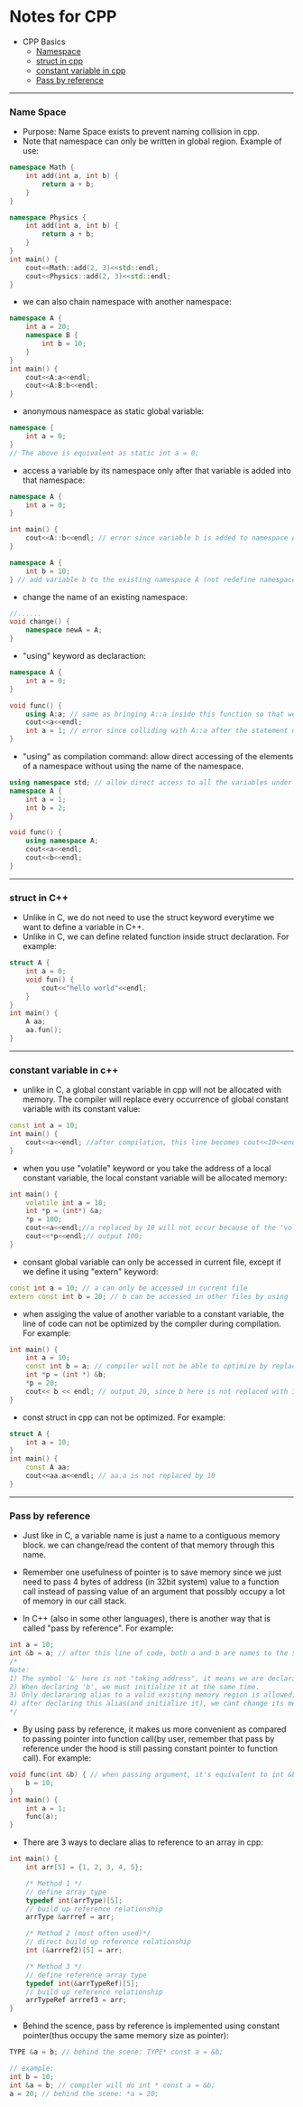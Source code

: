 # Notes for CPP

* CPP Basics
    * [Namespace ](#name-space)
    * [struct in cpp ](#struct-in-c)
    * [constant variable in cpp ](#constant-variable-in-c)
    * [Pass by reference ](#pass-by-reference)
--------------------------------------------------------

### Name Space

- Purpose: Name Space exists to prevent naming collision in cpp. 
- Note that namespace can only be written in global region. Example of use: 
```cpp
namespace Math {
    int add(int a, int b) {
        return a + b;
    }
}

namespace Physics {
    int add(int a, int b) {
        return a + b;
    }
}
int main() {
    cout<<Math::add(2, 3)<<std::endl;
    cout<<Physics::add(2, 3)<<std::endl;
}
```

- we can also chain namespace with another namespace:
```cpp
namespace A {
    int a = 20;
    namespace B {
        int b = 10;
    }
}
int main() {
    cout<<A:a<<endl;
    cout<<A:B:b<<endl;
}
```

- anonymous namespace as static global variable:
```cpp
namespace {
    int a = 0;
}
// The above is equivalent as static int a = 0;
```

- access a variable by its namespace only after that variable is added into that namespace:
```cpp
namespace A {
    int a = 0;
}

int main() {
    cout<<A::b<<endl; // error since variable b is added to namespace A after this line.
}

namespace A {
    int b = 10;
} // add variable b to the existing namespace A (not redefine namespace A)
```

- change the name of an existing namespace:
```cpp
//......
void change() {
    namespace newA = A;
}
```

- "using" keyword as declaraction:
```cpp
namespace A {
    int a = 0;
}

void func() {
    using A:a; // same as bringing A::a inside this function so that we can access it by just 'a' instead of 'A::a'
    cout<<a<<endl;
    int a = 1; // error since colliding with A::a after the statement using A::a;
}

```

- "using" as compilation command: allow direct accessing of the elements of a namespace without using the name of the namespace.
```cpp
using namespace std; // allow direct access to all the variables under the namespace "std".
namespace A {
    int a = 1;
    int b = 2;
}

void func() {
    using namespace A;
    cout<<a<<endl;
    cout<<b<<endl;
}
```

--------------------------------------------------------

### struct in C++

- Unlike in C, we do not need to use the struct keyword everytime we want to define a variable in C++.
- Unlike in C, we can define related function inside struct declaration. For example:
```cpp
struct A {
    int a = 0;
    void fun() {
        cout<<"hello world"<<endl;
    }
}
int main() {
    A aa;
    aa.fun();
}
```

--------------------------------------------------------

### constant variable in c++

- unlike in C, a global constant variable in cpp will not be allocated with memory. The compiler will 
replace every occurrence of global constant variable with its constant value:
```cpp
const int a = 10;
int main() {
    cout<<a<<endl; //after compilation, this line becomes cout<<10<<endl;
}
```

- when you use "volatile" keyword or you take the address of a local constant variable, the local constant variable will be allocated memory:
```cpp
int main() {
    volatile int a = 10;
    int *p = (int*) &a;
    *p = 100;
    cout<<a<<endl;//a replaced by 10 will not occur because of the 'volatile' keyword, output 100
    cout<<*p<<endl;// output 100;
}

```
- consant global variable can only be accessed in current file, except if we define it using "extern" keyword:
```cpp
const int a = 10; // a can only be accessed in current file
extern const int b = 20; // b can be accessed in other files by using 'extern const int b;' in other file.
```

- when assiging the value of another variable to a constant variable, the line of code can not be optimized by the compiler during compilation. For example:
```cpp
int main() {
    int a = 10;
    const int b = a; // compiler will not be able to optimize by replacing every occurrence of b with 10.
    int *p = (int *) &b;
    *p = 20;
    cout<< b << endl; // output 20, since b here is not replaced with 10 by the compiler.
}
```

- const struct in cpp can not be optimized. For example:
```cpp
struct A {
    int a = 10;
}
int main() {
    const A aa;
    cout<<aa.a<<endl; // aa.a is not replaced by 10
}
```

--------------------------------------------------------
### Pass by reference

- Just like in C, a variable name is just a name to a contiguous memory block. we can change/read the content of that memory through this name.

- Remember one usefulness of pointer is to save memory since we just need to pass 4 bytes of address (in 32bit system) value to a function call instead of passing value of an argument that possibly occupy a lot of memory in our call stack.

- In C++ (also in some other languages), there is another way that is called "pass by reference". For example:
```cpp
int a = 10;
int &b = a; // after this line of code, both a and b are names to the same block of memory! b is a reference to a!
/* 
Note:
1) The symbol '&' here is not "taking address", it means we are declaring an alias to an existing variable name.
2) When declaring 'b', we must initialize it at the same time.
3) Only declararing alias to a valid existing memory region is allowed, reference to NULL is not allowed.
4) after declaring this alias(and initialize it), we cant change its memory reference.
*/
```

- By using pass by reference, it makes us more convenient as compared to passing pointer into function call(by user, remember that pass by reference under the hood is still passing constant pointer to function call). For example:
```cpp
void func(int &b) { // when passing argument, it's equivalent to int &b = a; so we can edit the memory region referenced by a!
    b = 10;
}
int main() {
    int a = 1;
    func(a); 
}
```
- There are 3 ways to declare alias to reference to an array in cpp:
```cpp
int main() {
    int arr[5] = {1, 2, 3, 4, 5};

    /* Method 1 */
    // define array type
    typedef int(arrType)[5];
    // build up reference relationship
    arrType &arrref = arr;

    /* Method 2 (most often used)*/ 
    // direct build up reference relationship
    int (&arrref2)[5] = arr;

    /* Method 3 */
    // define reference array type
    typedef int(&arrTypeRef)[5];
    // build up reference relationship
    arrTypeRef arrref3 = arr;
}
```

- Behind the scence, pass by reference is implemented using constant pointer(thus occupy the same memory size as pointer):
```cpp
TYPE &a = b; // behind the scene: TYPE* const a = &b;

// example:
int b = 10;
int &a = b; // compiler will do int * const a = &b;
a = 20; // behind the scene: *a = 20;
```